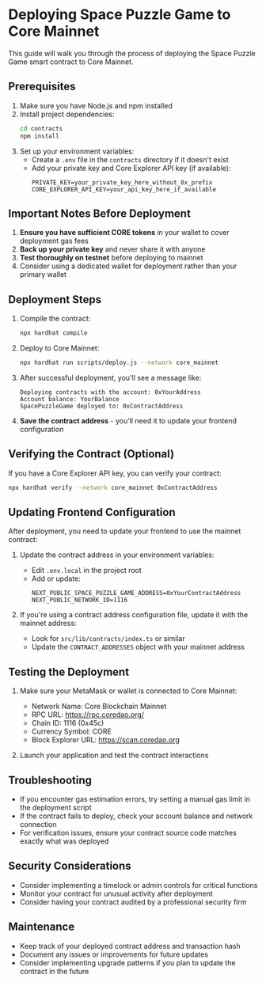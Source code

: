 # Deploying Space Puzzle Game to Core Mainnet

This guide will walk you through the process of deploying the Space Puzzle Game smart contract to Core Mainnet.

## Prerequisites

1. Make sure you have Node.js and npm installed
2. Install project dependencies:
   ```bash
   cd contracts
   npm install
   ```
3. Set up your environment variables:
   - Create a `.env` file in the `contracts` directory if it doesn't exist
   - Add your private key and Core Explorer API key (if available):
     ```
     PRIVATE_KEY=your_private_key_here_without_0x_prefix
     CORE_EXPLORER_API_KEY=your_api_key_here_if_available
     ```

## Important Notes Before Deployment

1. **Ensure you have sufficient CORE tokens** in your wallet to cover deployment gas fees
2. **Back up your private key** and never share it with anyone
3. **Test thoroughly on testnet** before deploying to mainnet
4. Consider using a dedicated wallet for deployment rather than your primary wallet

## Deployment Steps

1. Compile the contract:

   ```bash
   npx hardhat compile
   ```

2. Deploy to Core Mainnet:

   ```bash
   npx hardhat run scripts/deploy.js --network core_mainnet
   ```

3. After successful deployment, you'll see a message like:

   ```
   Deploying contracts with the account: 0xYourAddress
   Account balance: YourBalance
   SpacePuzzleGame deployed to: 0xContractAddress
   ```

4. **Save the contract address** - you'll need it to update your frontend configuration

## Verifying the Contract (Optional)

If you have a Core Explorer API key, you can verify your contract:

```bash
npx hardhat verify --network core_mainnet 0xContractAddress
```

## Updating Frontend Configuration

After deployment, you need to update your frontend to use the mainnet contract:

1. Update the contract address in your environment variables:

   - Edit `.env.local` in the project root
   - Add or update:
     ```
     NEXT_PUBLIC_SPACE_PUZZLE_GAME_ADDRESS=0xYourContractAddress
     NEXT_PUBLIC_NETWORK_ID=1116
     ```

2. If you're using a contract address configuration file, update it with the mainnet address:
   - Look for `src/lib/contracts/index.ts` or similar
   - Update the `CONTRACT_ADDRESSES` object with your mainnet address

## Testing the Deployment

1. Make sure your MetaMask or wallet is connected to Core Mainnet:

   - Network Name: Core Blockchain Mainnet
   - RPC URL: https://rpc.coredao.org/
   - Chain ID: 1116 (0x45c)
   - Currency Symbol: CORE
   - Block Explorer URL: https://scan.coredao.org

2. Launch your application and test the contract interactions

## Troubleshooting

- If you encounter gas estimation errors, try setting a manual gas limit in the deployment script
- If the contract fails to deploy, check your account balance and network connection
- For verification issues, ensure your contract source code matches exactly what was deployed

## Security Considerations

- Consider implementing a timelock or admin controls for critical functions
- Monitor your contract for unusual activity after deployment
- Consider having your contract audited by a professional security firm

## Maintenance

- Keep track of your deployed contract address and transaction hash
- Document any issues or improvements for future updates
- Consider implementing upgrade patterns if you plan to update the contract in the future
